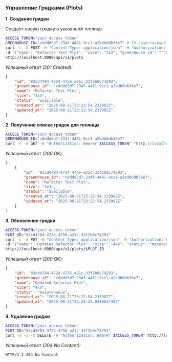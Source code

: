 ### Управление Грядками (Plots)

**1. Создание грядки**

Создает новую грядку в указанной теплице.

```bash
ACCESS_TOKEN="your_access_token"
GREENHOUSE_ID="c8ddd5d7-234f-4481-9cc1-a2bdb6db36e7" # ID существующей теплицы
curl -s -X POST -H "Content-Type: application/json" -H "Authorization: Bearer $ACCESS_TOKEN" \
-d '{"name": "Refactor Test Plot", "size": "3x3", "greenhouse_id": "'"$GREENHOUSE_ID"'"}' \
http://localhost:8080/api/v1/plots
```

*Успешный ответ (201 Created):*
```json
{
    "id": "83cd4784-4724-4756-a21c-33f2b0c74293",
    "greenhouse_id": "c8ddd5d7-234f-4481-9cc1-a2bdb6db36e7",
    "name": "Refactor Test Plot",
    "size": "3x3",
    "status": "available",
    "created_at": "2025-08-21T23:22:54.233982Z",
    "updated_at": "2025-08-21T23:22:54.233982Z"
}
```

**2. Получение списка грядок для теплицы**

```bash
ACCESS_TOKEN="your_access_token"
GREENHOUSE_ID="c8ddd5d7-234f-4481-9cc1-a2bdb6db36e7"
curl -s -X GET -H "Authorization: Bearer $ACCESS_TOKEN" "http://localhost:8080/api/v1/plots?greenhouse_id=$GREENHOUSE_ID"
```

*Успешный ответ (200 OK):*
```json
[
    {
        "id": "83cd4784-4724-4756-a21c-33f2b0c74293",
        "greenhouse_id": "c8ddd5d7-234f-4481-9cc1-a2bdb6db36e7",
        "name": "Refactor Test Plot",
        "size": "3x3",
        "status": "available",
        "created_at": "2025-08-21T23:22:54.233982Z",
        "updated_at": "2025-08-21T23:22:54.233982Z"
    }
]
```

**3. Обновление грядки**

```bash
ACCESS_TOKEN="your_access_token"
PLOT_ID="83cd4784-4724-4756-a21c-33f2b0c74293"
curl -s -X PUT -H "Content-Type: application/json" -H "Authorization: Bearer $ACCESS_TOKEN" \
-d '{"name": "Updated Refactor Plot", "size": "4x4", "status": "maintenance"}' \
http://localhost:8080/api/v1/plots/$PLOT_ID
```

*Успешный ответ (200 OK):*
```json
{
    "id": "83cd4784-4724-4756-a21c-33f2b0c74293",
    "greenhouse_id": "c8ddd5d7-234f-4481-9cc1-a2bdb6db36e7",
    "name": "Updated Refactor Plot",
    "size": "4x4",
    "status": "maintenance",
    "created_at": "2025-08-21T23:22:54.233982Z",
    "updated_at": "2025-08-21T23:24:32.938061749Z"
}
```

**4. Удаление грядки**

```bash
ACCESS_TOKEN="your_access_token"
PLOT_ID="83cd4784-4724-4756-a21c-33f2b0c74293"
curl -s -i -X DELETE -H "Authorization: Bearer $ACCESS_TOKEN" http://localhost:8080/api/v1/plots/$PLOT_ID
```

*Успешный ответ (204 No Content):*
```
HTTP/1.1 204 No Content
```